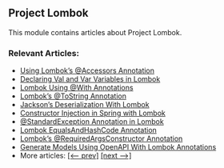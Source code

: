 ## Project Lombok

This module contains articles about Project Lombok.

### Relevant Articles:

- [Using Lombok’s @Accessors Annotation](https://www.baeldung.com/lombok-accessors)
- [Declaring Val and Var Variables in Lombok](https://www.baeldung.com/java-lombok-val-var)
- [Lombok Using @With Annotations](https://www.baeldung.com/lombok-with-annotations)
- [Lombok’s @ToString Annotation](https://www.baeldung.com/lombok-tostring)
- [Jackson’s Deserialization With Lombok](https://www.baeldung.com/java-jackson-deserialization-lombok)
- [Constructor Injection in Spring with Lombok](https://www.baeldung.com/spring-injection-lombok)
- [@StandardException Annotation in Lombok](https://www.baeldung.com/lombok-standardexception-annotation)
- [Lombok EqualsAndHashCode Annotation](https://www.baeldung.com/java-lombok-equalsandhashcode)
- [Lombok’s @RequiredArgsConstructor Annotation](https://www.baeldung.com/java-lombok-constructor-annotation)
- [Generate Models Using OpenAPI With Lombok Annotations](https://www.baeldung.com/java-openapi-lombok-create-models)
- More articles: [[<-- prev]](../lombok) [[next -->]](../lombok-3)
